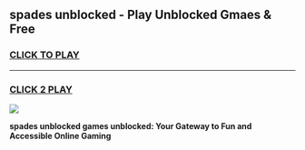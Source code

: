 
## spades unblocked - Play Unblocked Gmaes & Free
<h3>
<a href="https://news.freeplayer.one?title=spades_unblocked&ref=16F">CLICK TO PLAY</a></h3>
<hr>

<h3>
<a href="https://news.freeplayer.one?title=spades_unblocked&ref=16F">CLICK 2 PLAY</a>
  
</h3>

<a href="https://news.freeplayer.one?title=spades_unblocked&ref=16F/"><img src="https://clearcache.store/games.png"></a>


**spades unblocked games unblocked: Your Gateway to Fun and Accessible Online Gaming**
